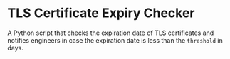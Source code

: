 # TLS Certificate Expiry Checker

A Python script that checks the expiration date of TLS certificates and notifies engineers in case the expiration date is less than the `threshold` in days.
